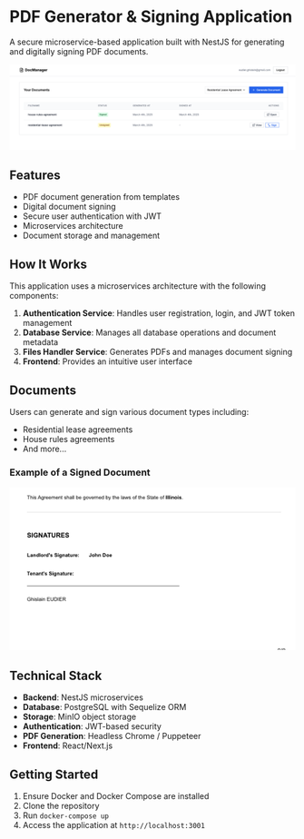 # PDF Generator & Signing Application

A secure microservice-based application built with NestJS for generating and digitally signing PDF documents.

![Application Interface](./frontend.png)

## Features

- PDF document generation from templates
- Digital document signing
- Secure user authentication with JWT
- Microservices architecture
- Document storage and management

## How It Works

This application uses a microservices architecture with the following components:

1. **Authentication Service**: Handles user registration, login, and JWT token management
2. **Database Service**: Manages all database operations and document metadata
3. **Files Handler Service**: Generates PDFs and manages document signing
4. **Frontend**: Provides an intuitive user interface

## Documents

Users can generate and sign various document types including:

- Residential lease agreements
- House rules agreements
- And more...

### Example of a Signed Document

![Signed Document](./signed.png)

## Technical Stack

- **Backend**: NestJS microservices
- **Database**: PostgreSQL with Sequelize ORM
- **Storage**: MinIO object storage
- **Authentication**: JWT-based security
- **PDF Generation**: Headless Chrome / Puppeteer
- **Frontend**: React/Next.js

## Getting Started

1. Ensure Docker and Docker Compose are installed
2. Clone the repository
3. Run `docker-compose up`
4. Access the application at `http://localhost:3001`